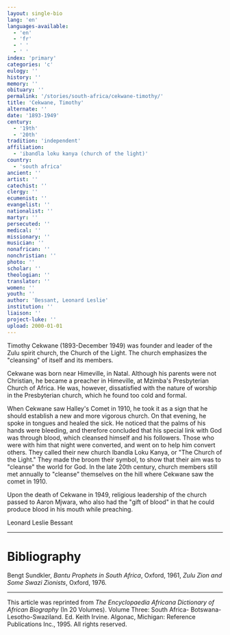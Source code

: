 ```yaml
---
layout: single-bio
lang: 'en'
languages-available:
  - 'en'
  - 'fr'
  - ' '
  - ' '
index: 'primary'
categories: 'c'
eulogy: ''
history: ''
memory: ''
obituary: ''
permalink: '/stories/south-africa/cekwane-timothy/'
title: 'Cekwane, Timothy'
alternate: ''
date: '1893-1949'
century:
  - '19th'
  - '20th'
tradition: 'independent'
affiliation:
  - 'ibandla loku kanya (church of the light)'
country:
  - 'south africa'
ancient: ''
artist: ''
catechist: ''
clergy: ''
ecumenist: ''
evangelist: ''
nationalist: ''
martyr: ''
persecuted: ''
medical: ''
missionary: ''
musician: ''
nonafrican: ''
nonchristian: ''
photo: ''
scholar: ''
theologian: ''
translator: ''
women: ''
youth: ''
author: 'Bessant, Leonard Leslie'
institution: ''
liaison: ''
project-luke: ''
upload: 2000-01-01
---
```



Timothy Cekwane (1893-December 1949) was founder and leader of the Zulu spirit church, the Church of the Light. The church emphasizes the "cleansing" of itself and its members.

Cekwane was born near Himeville, in Natal. Although his parents were not Christian, he became a preacher in Himeville, at Mzimba's Presbyterian Church of Africa. He was, however, dissatisfied with the nature of worship in the Presbyterian church, which he found too cold and formal.

When Cekwane saw Halley's Comet in 1910, he took it as a sign that he should establish a new and more vigorous church. On that evening, he spoke in tongues and healed the sick. He noticed that the palms of his hands were bleeding, and therefore concluded that his special link with God was through blood, which cleansed himself and his followers. Those who were with him that night were converted, and went on to help him convert others. They called their new church Ibandla Loku Kanya, or "The Church of the Light." They made the broom their symbol, to show that their aim was to "cleanse" the world for God. In the late 20th century, church members still met annually to "cleanse" themselves on the hill where Cekwane saw the comet in 1910.

Upon the death of Cekwane in 1949, religious leadership of the church passed to Aaron Mjwara, who also had the "gift of blood" in that he could produce blood in his mouth while preaching.

Leonard Leslie Bessant

---

# Bibliography

Bengt Sundkler, *Bantu Prophets in South Africa*, Oxford, 1961, *Zulu Zion and Some Swazi Zionists*, Oxford, 1976.

---

This article was reprinted from *The Encyclopaedia Africana Dictionary of African Biography* (In 20 Volumes). Volume Three: South Africa- Botswana-Lesotho-Swaziland. Ed. Keith Irvine. Algonac, Michigan: Reference Publications Inc., 1995.  All rights reserved.